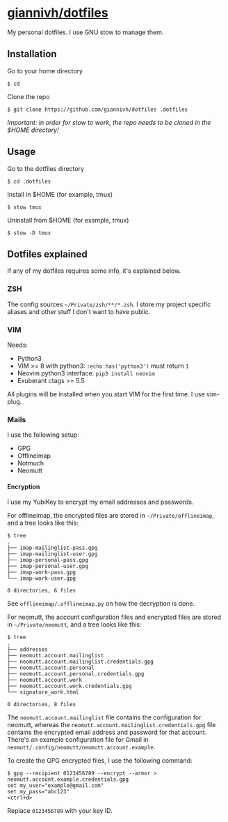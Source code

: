 # <a href="https://github.com/giannivh/dotfiles">giannivh/dotfiles</a>

My personal dotfiles. I use GNU stow to manage them. 

## Installation

Go to your home directory

`$ cd`

Clone the repo

`$ git clone https://github.com/giannivh/dotfiles .dotfiles`

*Important: in order for stow to work, the repo needs to be cloned in the $HOME directory!*

## Usage

Go to the dotfiles directory

`$ cd .dotfiles`

Install in $HOME (for example, tmux)

`$ stow tmux`

Uninstall from $HOME (for example, tmux)

`$ stow -D tmux`

## Dotfiles explained

If any of my dotfiles requires some info, it's explained below.

### ZSH

The config sources `~/Private/zsh/**/*.zsh`. I store my project specific aliases and other stuff I don't want to have public.

### VIM

Needs:

- Python3
- VIM >= 8 with python3: `:echo has('python3')` must return `1`
- Neovim python3 interface: `pip3 install neovim`
- Exuberant ctags >= 5.5

All plugins will be installed when you start VIM for the first time. I use vim-plug.

### Mails

I use the following setup:

- GPG
- Offlineimap
- Notmuch
- Neomutt

#### Encryption

I use my YubiKey to encrypt my email addresses and passwords. 

For offlineimap, the encrypted files are stored in `~/Private/offlineimap`, and a tree looks like this:

```
$ tree
.
├── imap-mailinglist-pass.gpg
├── imap-mailinglist-user.gpg
├── imap-personal-pass.gpg
├── imap-personal-user.gpg
├── imap-work-pass.gpg
└── imap-work-user.gpg

0 directories, 6 files
```

See `offlineimap/.offlineimap.py` on how the decryption is done.

For neomutt, the account configuration files and encrypted files are stored in `~/Private/neomutt`, and a tree looks like this:

```
$ tree
.
├── addresses
├── neomutt.account.mailinglist
├── neomutt.account.mailinglist.credentials.gpg
├── neomutt.account.personal
├── neomutt.account.personal.credentials.gpg
├── neomutt.account.work
├── neomutt.account.work.credentials.gpg
└── signature_work.html

0 directories, 8 files
```

The `neomutt.account.mailinglist` file contains the configuration for neomutt, whereas the `neomutt.account.mailinglist.credentials.gpg` file contains the encrypted email address and password for that account. There's an example configuration file for Gmail in `neomutt/.config/neomutt/neomutt.account.example`.

To create the GPG encrypted files, I use the following command:

```
$ gpg --recipient 0123456789 --encrypt --armor > neomutt.account.example.credentials.gpg
set my_user="example@gmail.com"
set my_pass="abc123"
<ctrl+d>
```

Replace `0123456789` with your key ID.
